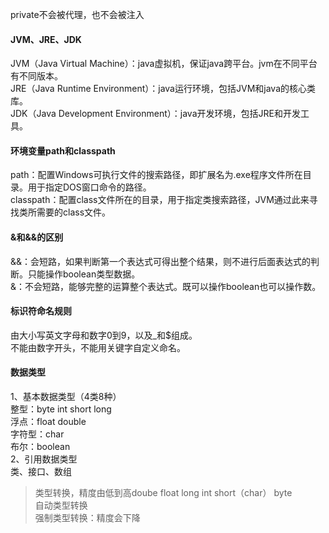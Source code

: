 private不会被代理，也不会被注入





#### JVM、JRE、JDK
JVM（Java Virtual Machine）：java虚拟机，保证java跨平台。jvm在不同平台有不同版本。  
JRE（Java Runtime Environment）：java运行环境，包括JVM和java的核心类库。  
JDK（Java Development Environment）：java开发环境，包括JRE和开发工具。  

#### 环境变量path和classpath
path：配置Windows可执行文件的搜索路径，即扩展名为.exe程序文件所在目录。用于指定DOS窗口命令的路径。  
classpath：配置class文件所在的目录，用于指定类搜索路径，JVM通过此来寻找类所需要的class文件。  

#### &和&&的区别
&&：会短路，如果判断第一个表达式可得出整个结果，则不进行后面表达式的判断。只能操作boolean类型数据。  
&：不会短路，能够完整的运算整个表达式。既可以操作boolean也可以操作数。  

#### 标识符命名规则
由大小写英文字母和数字0到9，以及_和$组成。  
不能由数字开头，不能用关键字自定义命名。



#### 数据类型
1、基本数据类型（4类8种）  
整型：byte int short long  
浮点：float double  
字符型：char  
布尔：boolean  
2、引用数据类型  
类、接口、数组
>类型转换，精度由低到高doube float long int short（char） byte  
>自动类型转换  
>强制类型转换：精度会下降